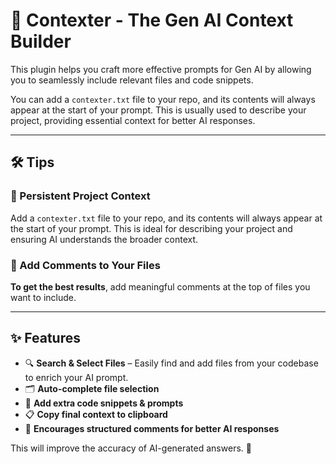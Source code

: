 # 🚀 Contexter - The Gen AI Context Builder

This plugin helps you craft more effective prompts for Gen AI by allowing you to seamlessly include relevant files and code snippets.

You can add a `contexter.txt` file to your repo, and its contents will always appear at the start of your prompt. This is usually used to describe your project, providing essential context for better AI responses.

---

## 🛠 Tips

### 📄 Persistent Project Context
Add a `contexter.txt` file to your repo, and its contents will always appear at the start of your prompt. This is ideal for describing your project and ensuring AI understands the broader context.

### 📌 Add Comments to Your Files
**To get the best results**, add meaningful comments at the top of files you want to include.

---

## ✨ Features

- 🔍 **Search & Select Files** – Easily find and add files from your codebase to enrich your AI prompt.
- 🗂 **Auto-complete file selection**
- 📝 **Add extra code snippets & prompts**
- 📋 **Copy final context to clipboard**
- 🧠 **Encourages structured comments for better AI responses**

This will improve the accuracy of AI-generated answers. 🚀  
